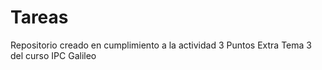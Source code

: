 # Tareas
Repositorio creado en cumplimiento a la actividad 3 Puntos Extra Tema 3 del curso IPC Galileo
